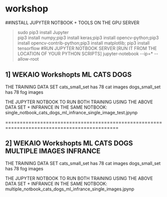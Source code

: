 # workshop
##INSTALL JUPYTER NOTBOOK + TOOLS ON THE GPU SERVER 
  >sudo pip3 install Jupyter   
  >pip3 install numpy;pip3 install keras;pip3 install opencv-python;pip3 install opencv-contrib-python;pip3 install matplotlib; pip3 install tensorflow
#RUN JUPYTER NOTBOOK SERVER [RUN IT FROM THE LOCATION OF YOUR PYTHON SCRIPTS] 
>jupyter-notebook --ip=* --allow-root


## 1] WEKAIO Workshopts ML CATS DOGS 

THE TRAINING DATA SET 
cats_small_set has 78 cat images 
dogs_small_set has 78 fog images

THE JUPYTER NOTBOOK TO RUN BOTH TRAINING USING THE ABOVE DATA SET + INFRANCE IN THE SAME NOTBOOK:
single_notbook_cats_dogs_ml_infrance_single_image_test.jpynp   



=============================================================================================
## 2] WEKAIO Workshopts ML CATS DOGS MULTIPLE IMAGES INFRANCE  

THE TRAINING DATA SET 
cats_small_set has 78 cat images 
dogs_small_set has 78 fog images

THE JUPYTER NOTBOOK TO RUN BOTH TRAINING USING THE ABOVE DATA SET + INFRANCE IN THE SAME NOTBOOK:
multiple_notbook_cats_dogs_ml_infrance_single_images.jpynp   
